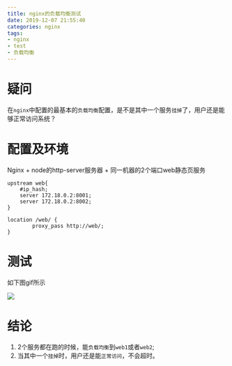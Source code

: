 ```yaml
---
title: nginx的负载均衡测试
date: 2019-12-07 21:55:40
categories: nginx
tags:
- nginx
- test
- 负载均衡
---
```


# 疑问
在`nginx`中配置的最基本的`负载均衡`配置，是不是其中一个服务`挂掉`了，用户还是能够正常访问系统？

# 配置及环境
Nginx + node的http-server服务器 + 同一机器的2个端口web静态页服务
``` nginx
upstream web{
    #ip_hash;
    server 172.18.0.2:8001;
    server 172.18.0.2:8002;
}
```

``` nginx
location /web/ {
        proxy_pass http://web/;
}
```

# 测试
如下图gif所示

![](https://mangomei.oss-cn-shenzhen.aliyuncs.com/gif/nginx%2Bhttp-server%2Bupstream%2Btest.gif)

# 结论
1. 2个服务都在跑的时候，能`负载均衡`到`web1`或者`web2`;
2. 当其中一个`挂掉`时，用户还是能`正常访问`，不会超时。

